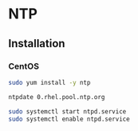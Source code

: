 # NTP

## Installation

### CentOS

```sh
sudo yum install -y ntp
```

```sh
ntpdate 0.rhel.pool.ntp.org
```

```sh
sudo systemctl start ntpd.service
sudo systemctl enable ntpd.service
```
